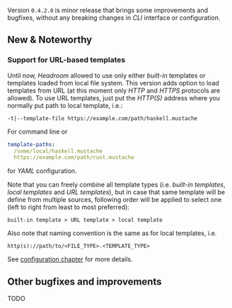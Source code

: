 Version `0.4.2.0` is minor release that brings some improvements and bugfixes, without any breaking changes in _CLI_ interface or configuration.

## New & Noteworthy

### Support for URL-based templates
Until now, _Headroom_ allowed to use only either _built-in_ templates or templates loaded from local file system. This version adds option to load templates from URL (at this moment only _HTTP_ and _HTTPS_ protocols are allowed). To use URL templates, just put the _HTTP(S)_ address where you normally put path to local template, i.e.:

```
-t|--template-file https://example.com/path/haskell.mustache
```

For command line or

```yaml
template-paths:
  /some/local/haskell.mustache
  https://example.com/path/rust.mustache
```

for _YAML_ configuration.

Note that you can freely combine all template types (i.e. _built-in templates_, _local templates_ and _URL templates_), but in case that same template will be define from multiple sources, following order will be applied to select one (left to right from least to most preferred):

```
built-in template > URL template > local template
```

Also note that naming convention is the same as for local templates, i.e.

```
http(s)://path/to/<FILE_TYPE>.<TEMPLATE_TYPE>
```

See [configuration chapter][doc:configuration] for more details.

## Other bugfixes and improvements
TODO

[doc:configuration]: documentation/configuration.md
[doc:migration-guide]: migration-guide.md
[doc:running-headroom]: documentation/running-headroom.md
[github/issue/72]: https://github.com/vaclavsvejcar/headroom/issues/72